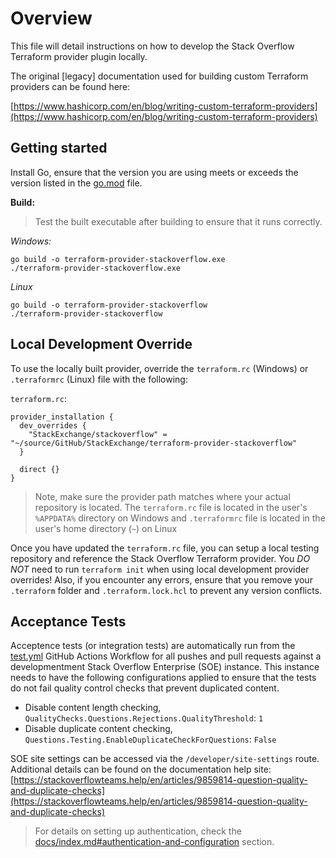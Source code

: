 # Overview

This file will detail instructions on how to develop the Stack Overflow Terraform provider plugin locally.

The original [legacy] documentation used for building custom Terraform providers can be found here:

[https://www.hashicorp.com/en/blog/writing-custom-terraform-providers](https://www.hashicorp.com/en/blog/writing-custom-terraform-providers)

## Getting started

Install Go, ensure that the version you are using meets or exceeds the version listed in the [go.mod](./go.mod) file.

**Build:**

> Test the built executable after building to ensure that it runs correctly.

*Windows:*

```
go build -o terraform-provider-stackoverflow.exe
./terraform-provider-stackoverflow.exe
```

*Linux*

```
go build -o terraform-provider-stackoverflow
./terraform-provider-stackoverflow
```

## Local Development Override

To use the locally built provider, override the `terraform.rc` (Windows) or `.terraformrc` (Linux) file with the following:

`terraform.rc`:
```
provider_installation {
  dev_overrides {
    "StackExchange/stackoverflow" = "~/source/GitHub/StackExchange/terraform-provider-stackoverflow"
  }

  direct {}
}
```

> Note, make sure the provider path matches where your actual repository is located.
> The `terraform.rc` file is located in the user's `%APPDATA%` directory on Windows and `.terraformrc` file is located in the user's home directory (`~`) on Linux

Once you have updated the `terraform.rc` file, you can setup a local testing repository and reference the Stack Overflow Terraform provider.  You _DO NOT_ need to run `terraform init` when using local development provider overrides!  Also, if you encounter any errors, ensure that you remove your `.terraform` folder and `.terraform.lock.hcl` to prevent any version conflicts.

## Acceptance Tests

Acceptence tests (or integration tests) are automatically run from the [test.yml](./github/workflows/test.yml) GitHub Actions Workflow for all pushes and pull requests against a developmentment Stack Overflow Enterprise (SOE) instance.  This instance needs to have the following configurations applied to ensure that the tests do not fail quality control checks that prevent duplicated content.

* Disable content length checking, `QualityChecks.Questions.Rejections.QualityThreshold`: `1`
* Disable duplicate content checking, `Questions.Testing.EnableDuplicateCheckForQuestions`: `False`

SOE site settings can be accessed via the `/developer/site-settings` route.  Additional details can be found on the documentation help site: [https://stackoverflowteams.help/en/articles/9859814-question-quality-and-duplicate-checks](https://stackoverflowteams.help/en/articles/9859814-question-quality-and-duplicate-checks)

> For details on setting up authentication, check the [docs/index.md#authentication-and-configuration](./docs/index.md#authentication-and-configuration) section.

